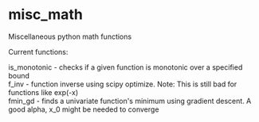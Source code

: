 # misc_math
Miscellaneous python math functions

Current functions:

is_monotonic - checks if a given function is monotonic over a specified bound  
f_inv - function inverse using scipy optimize. Note: This is still bad for functions like exp(-x)  
fmin_gd - finds a univariate function's minimum using gradient descent. A good alpha, x_0 might be needed to converge  
